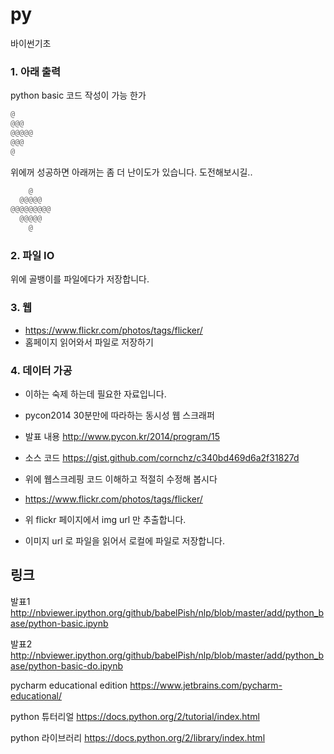 py
==

바이썬기초

### 1. 아래 출력
 python basic 코드 작성이 가능 한가
```python
@
@@@
@@@@@
@@@
@
```
위에꺼 성공하면
아래꺼는 좀 더 난이도가 있습니다. 도전해보시길..

```python
    @
  @@@@@
@@@@@@@@@
  @@@@@
    @
```

### 2. 파일 IO
위에 골뱅이를 파일에다가 저장합니다.

### 3. 웹
- https://www.flickr.com/photos/tags/flicker/
- 홈페이지 읽어와서 파일로 저장하기

### 4. 데이터 가공
- 이하는 숙제 하는데 필요한 자료입니다.
- pycon2014 30분만에 따라하는 동시성 웹 스크래퍼
- 발표 내용 http://www.pycon.kr/2014/program/15
- 소스 코드 https://gist.github.com/cornchz/c340bd469d6a2f31827d

- 위에 웹스크레핑 코드 이해하고 적절히 수정해 봅시다
- https://www.flickr.com/photos/tags/flicker/
- 위 flickr 페이지에서 img  url 만 추출합니다.
- 이미지 url 로 파일을 읽어서 로컬에 파일로 저장합니다.


## 링크

발표1 http://nbviewer.ipython.org/github/babelPish/nlp/blob/master/add/python_base/python-basic.ipynb

발표2 http://nbviewer.ipython.org/github/babelPish/nlp/blob/master/add/python_base/python-basic-do.ipynb

pycharm educational edition
https://www.jetbrains.com/pycharm-educational/

python 튜터리얼
https://docs.python.org/2/tutorial/index.html

python 라이브러리
https://docs.python.org/2/library/index.html
